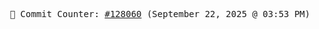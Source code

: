 <p align="center">
    <samp>
        📮 Commit Counter: <a href="https://github.com/Javascript-void0/Javascript-void0/commits/main">#128060</a> (September 22, 2025 @ 03:53 PM)
    </samp>
</p>